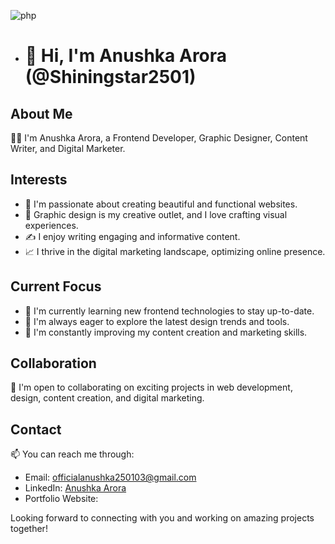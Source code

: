 ![php](https://github.com/Shiningstar2501/Shiningstar2501/assets/131133233/03feecdc-1d38-4322-a8fa-77fcfd3f44d2)
- # 👋 Hi, I'm Anushka Arora (@Shiningstar2501)

## About Me

👩‍💻 I'm Anushka Arora, a Frontend Developer, Graphic Designer, Content Writer, and Digital Marketer.

## Interests

- 👀 I'm passionate about creating beautiful and functional websites.
- 🎨 Graphic design is my creative outlet, and I love crafting visual experiences.
- ✍️ I enjoy writing engaging and informative content.
- 📈 I thrive in the digital marketing landscape, optimizing online presence.

## Current Focus

- 🌱 I'm currently learning new frontend technologies to stay up-to-date.
- 🚀 I'm always eager to explore the latest design trends and tools.
- 📝 I'm constantly improving my content creation and marketing skills.

## Collaboration
💞 I'm open to collaborating on exciting projects in web development, design, content creation, and digital marketing.

## Contact

📫 You can reach me through:
- Email: officialanushka250103@gmail.com
- LinkedIn: [Anushka Arora](www.linkedin.com/in/anushka-arora-224614225)
- Portfolio Website: 

Looking forward to connecting with you and working on amazing projects together!
